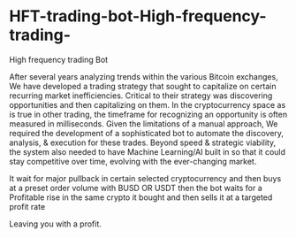 # HFT-trading-bot-High-frequency-trading-
High frequency trading Bot

After several years analyzing trends within the various Bitcoin exchanges, We have developed a trading strategy that sought to capitalize on certain recurring market inefficiencies. Critical to their strategy was discovering opportunities and then capitalizing on them. In the cryptocurrency space as is true in other trading, the timeframe for recognizing an opportunity is often measured in milliseconds.
Given the limitations of a manual approach, We required the development of a sophisticated bot to automate the discovery, analysis, & execution for these trades. Beyond speed & strategic viability, the system also needed to have Machine Learning/AI built in so that it could stay competitive over time, evolving with the ever-changing market.

It wait for major pullback in certain selected cryptocurrency and then buys at a preset order volume with BUSD OR USDT 
then the bot waits for a Profitable rise in the same crypto it bought and then sells it at a targeted profit rate 

Leaving you with a profit.
